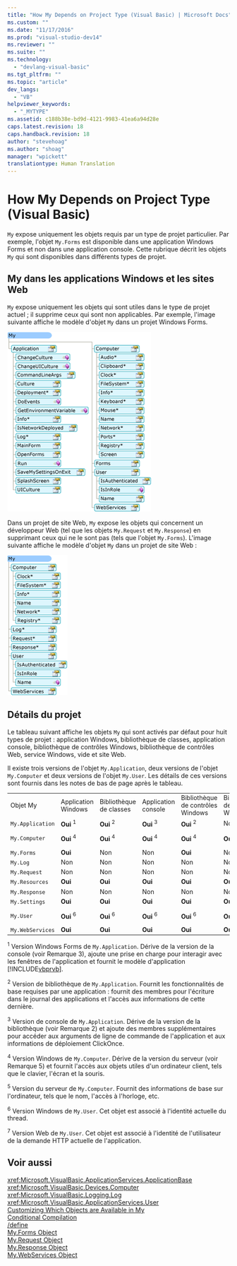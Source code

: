 ```yaml
---
title: "How My Depends on Project Type (Visual Basic) | Microsoft Docs"
ms.custom: ""
ms.date: "11/17/2016"
ms.prod: "visual-studio-dev14"
ms.reviewer: ""
ms.suite: ""
ms.technology: 
  - "devlang-visual-basic"
ms.tgt_pltfrm: ""
ms.topic: "article"
dev_langs: 
  - "VB"
helpviewer_keywords: 
  - "_MYTYPE"
ms.assetid: c188b38e-bd9d-4121-9983-41ea6a94d28e
caps.latest.revision: 18
caps.handback.revision: 18
author: "stevehoag"
ms.author: "shoag"
manager: "wpickett"
translationtype: Human Translation
---
```

# How My Depends on Project Type (Visual Basic)
`My` expose uniquement les objets requis par un type de projet particulier.  Par exemple, l'objet `My.Forms` est disponible dans une application Windows Forms et non dans une application console.  Cette rubrique décrit les objets `My` qui sont disponibles dans différents types de projet.  
  
## My dans les applications Windows et les sites Web  
 `My` expose uniquement les objets qui sont utiles dans le type de projet actuel ; il supprime ceux qui sont non applicables.  Par exemple, l'image suivante affiche le modèle d'objet `My` dans un projet Windows Forms.  
  
 ![Forme de My dans une application Windows Forms](../../../visual-basic/developing-apps/development-with-my/media/myinwinform.png "MyInWinForm")  
  
 Dans un projet de site Web, `My` expose les objets qui concernent un développeur Web \(tel que les objets `My.Request` et `My.Response`\) en supprimant ceux qui ne le sont pas \(tels que l'objet `My.Forms`\).  L'image suivante affiche le modèle d'objet `My` dans un projet de site Web :  
  
 ![Forme de My dans une application web](../../../visual-basic/developing-apps/development-with-my/media/myinweb.png "MyInWeb")  
  
## Détails du projet  
 Le tableau suivant affiche les objets `My` qui sont activés par défaut pour huit types de projet : application Windows, bibliothèque de classes, application console, bibliothèque de contrôles Windows, bibliothèque de contrôles Web, service Windows, vide et site Web.  
  
 Il existe trois versions de l'objet `My.Application`, deux versions de l'objet `My.Computer` et deux versions de l'objet `My.User`. Les détails de ces versions sont fournis dans les notes de bas de page après le tableau.  
  
||||||||||  
|-|-|-|-|-|-|-|-|-|  
|Objet My|Application Windows|Bibliothèque de classes|Application console|Bibliothèque de contrôles Windows|Bibliothèque de contrôles Web|Service Windows|Vide|Site Web|  
|`My.Application`|**Oui** <sup>1</sup>|**Oui** <sup>2</sup>|**Oui** <sup>3</sup>|**Oui** <sup>2</sup>|Non|**Oui** <sup>3</sup>|Non|Non|  
|`My.Computer`|**Oui** <sup>4</sup>|**Oui** <sup>4</sup>|**Oui** <sup>4</sup>|**Oui** <sup>4</sup>|**Oui** <sup>5</sup>|**Oui** <sup>4</sup>|Non|**Oui** <sup>5</sup>|  
|`My.Forms`|**Oui**|Non|Non|**Oui**|Non|Non|Non|Non|  
|`My.Log`|Non|Non|Non|Non|Non|Non|Non|**Oui**|  
|`My.Request`|Non|Non|Non|Non|Non|Non|Non|**Oui**|  
|`My.Resources`|**Oui**|**Oui**|**Oui**|**Oui**|**Oui**|**Oui**|Non|Non|  
|`My.Response`|Non|Non|Non|Non|Non|Non|Non|**Oui**|  
|`My.Settings`|**Oui**|**Oui**|**Oui**|**Oui**|**Oui**|**Oui**|Non|Non|  
|`My.User`|**Oui** <sup>6</sup>|**Oui** <sup>6</sup>|**Oui** <sup>6</sup>|**Oui** <sup>6</sup>|**Oui** <sup>7</sup>|**Oui** <sup>6</sup>|Non|**Oui** <sup>7</sup>|  
|`My.WebServices`|**Oui**|**Oui**|**Oui**|**Oui**|**Oui**|**Oui**|Non|Non|  
  
 <sup>1</sup> Version Windows Forms de `My.Application`.  Dérive de la version de la console \(voir Remarque 3\), ajoute une prise en charge pour interagir avec les fenêtres de l'application et fournit le modèle d'application [!INCLUDE[vbprvb](../../../csharp/programming-guide/concepts/linq/includes/vbprvb_md.md)].  
  
 <sup>2</sup> Version de bibliothèque de `My.Application`.  Fournit les fonctionnalités de base requises par une application : fournit des membres pour l'écriture dans le journal des applications et l'accès aux informations de cette dernière.  
  
 <sup>3</sup> Version de console de `My.Application`.  Dérive de la version de la bibliothèque \(voir Remarque 2\) et ajoute des membres supplémentaires pour accéder aux arguments de ligne de commande de l'application et aux informations de déploiement ClickOnce.  
  
 <sup>4</sup> Version Windows de `My.Computer`.  Dérive de la version du serveur \(voir Remarque 5\) et fournit l'accès aux objets utiles d'un ordinateur client, tels que le clavier, l'écran et la souris.  
  
 <sup>5</sup> Version du serveur de `My.Computer`.  Fournit des informations de base sur l'ordinateur, tels que le nom, l'accès à l'horloge, etc.  
  
 <sup>6</sup> Version Windows de `My.User`.  Cet objet est associé à l'identité actuelle du thread.  
  
 <sup>7</sup> Version Web de `My.User`.  Cet objet est associé à l'identité de l'utilisateur de la demande HTTP actuelle de l'application.  
  
## Voir aussi  
 <xref:Microsoft.VisualBasic.ApplicationServices.ApplicationBase>   
 <xref:Microsoft.VisualBasic.Devices.Computer>   
 <xref:Microsoft.VisualBasic.Logging.Log>   
 <xref:Microsoft.VisualBasic.ApplicationServices.User>   
 [Customizing Which Objects are Available in My](../../../visual-basic/developing-apps/customizing-extending-my/customizing-which-objects-are-available-in-my.md)   
 [Conditional Compilation](../../../visual-basic/programming-guide/program-structure/conditional-compilation.md)   
 [\/define](../../../visual-basic/reference/command-line-compiler/define.md)   
 [My.Forms Object](../../../visual-basic/language-reference/objects/my-forms-object.md)   
 [My.Request Object](../../../visual-basic/language-reference/objects/my-request-object.md)   
 [My.Response Object](../../../visual-basic/language-reference/objects/my-response-object.md)   
 [My.WebServices Object](../../../visual-basic/language-reference/objects/my-webservices-object.md)